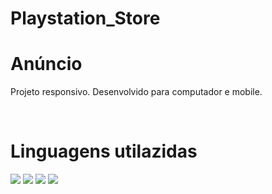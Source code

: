 # Playstation_Store

<h1>Anúncio</h1>
<p>Projeto responsivo. Desenvolvido para computador e mobile.</p>
<br>
<h1>Linguagens utilazidas</h1>
<img src="https://img.shields.io/badge/HTML5-E34F26?style=for-the-badge&logo=html5&logoColor=white" href="html-logo" />
 <img src="https://img.shields.io/badge/CSS3-1572B6?style=for-the-badge&logo=css3&logoColor=white" href="css-logo"/>
 <img src="https://img.shields.io/badge/JavaScript-F7DF1E?style=for-the-badge&logo=javascript&logoColor=black"/>
 

<img src = "https://github.com/matheusvazti/Anuncio/blob/master/assets/Notebooks.png?raw=true">
